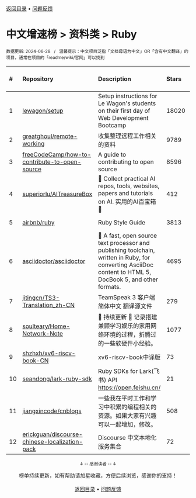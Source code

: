 <a href="https://gitee.com/GrowingGit/GitHub-Chinese-Top-Charts#github中文排行榜">返回目录</a> • <a href="/content/docs/feedback.md">问题反馈</a>

# 中文增速榜 > 资料类 > Ruby
<sub>数据更新: 2024-06-28&nbsp;&nbsp;&nbsp;/&nbsp;&nbsp;&nbsp;温馨提示：中文项目泛指「文档母语为中文」OR「含有中文翻译」的项目，通常在项目的「readme/wiki/官网」可以找到</sub>

|#|Repository|Description|Stars|Average daily growth|Updated|
|:-|:-|:-|:-|:-|:-|
|1|[lewagon/setup](https://github.com/lewagon/setup)|Setup instructions for Le Wagon's students on their first day of Web Development Bootcamp|18020|5|2024-05-22|
|2|[greatghoul/remote-working](https://github.com/greatghoul/remote-working)|收集整理远程工作相关的资料|9789|3|2024-06-18|
|3|[freeCodeCamp/how-to-contribute-to-open-source](https://github.com/freeCodeCamp/how-to-contribute-to-open-source)|A guide to contributing to open source|8596|3|2024-06-20|
|4|[superiorlu/AITreasureBox](https://github.com/superiorlu/AITreasureBox)|🤖 Collect practical AI repos, tools, websites, papers and tutorials on AI. 实用的AI百宝箱 💎 |412|1|2024-06-27|
|5|[airbnb/ruby](https://github.com/airbnb/ruby)|Ruby Style Guide|3813|1|2024-01-12|
|6|[asciidoctor/asciidoctor](https://github.com/asciidoctor/asciidoctor)|:gem: A fast, open source text processor and publishing toolchain, written in Ruby, for converting AsciiDoc content to HTML 5, DocBook 5, and other formats.|4695|1|2024-06-04|
|7|[jitingcn/TS3-Translation_zh-CN](https://github.com/jitingcn/TS3-Translation_zh-CN)|TeamSpeak 3 客户端 简体中文 翻译源文件|279|0|2024-05-13|
|8|[soulteary/Home-Network-Note](https://github.com/soulteary/Home-Network-Note)|🚧 持续更新 🚧 记录搭建兼顾学习娱乐的家用网络环境的过程，折腾过的一些软硬件小经验。|1077|0|2024-05-02|
|9|[shzhxh/xv6-riscv-book-CN](https://github.com/shzhxh/xv6-riscv-book-CN)|xv6-riscv-book中译版|73|0|2024-05-07|
|10|[seandong/lark-ruby-sdk](https://github.com/seandong/lark-ruby-sdk)|Ruby SDKs for Lark(飞书) API https://open.feishu.cn/|21|0|2024-02-25|
|11|[jiangxincode/cnblogs](https://github.com/jiangxincode/cnblogs)|一些我在平时工作和学习中积累的编程相关的资源。如果大家有兴趣可以一起增加，修改。|508|0|2024-06-23|
|12|[erickguan/discourse-chinese-localization-pack](https://github.com/erickguan/discourse-chinese-localization-pack)|Discourse 中文本地化服务集合|72|0|2024-04-01|

<div align="center">
    <p><sub>↓ -- 感谢读者 -- ↓</sub></p>
    榜单持续更新，如有帮助请加星收藏，方便后续浏览，感谢你的支持！
</div>

<br/>

<div align="center"><a href="https://gitee.com/GrowingGit/GitHub-Chinese-Top-Charts#github中文排行榜">返回目录</a> • <a href="/content/docs/feedback.md">问题反馈</a></div>
